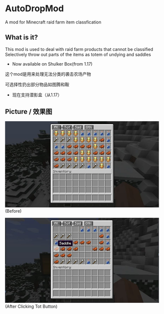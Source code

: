 # AutoDropMod
A mod for Minecraft raid farm item classfication

## What is it?

This mod is used to deal with raid farm products that cannot be classified
Selectively throw out parts of the items as totem of undying and saddles

* Now available on Shulker Box(from 1.17)


这个mod是用来处理无法分类的袭击农场产物

可选择性扔出部分物品如图腾和鞍

* 现在支持潜影盒（从1.17）
## Picture / 效果图

![](docs/1.jpg)
(Before)

![](docs/2.jpg)
(After Clicking Tot Button)
